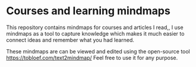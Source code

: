 
# Courses and learning mindmaps
This repository contains mindmaps for courses and articles I read,, I use mindmaps as a tool to capture knowledge which makes it much easier to connect ideas and remember what you had learned.

These mindmaps are can be viewed and edited using the open-source tool https://tobloef.com/text2mindmap/
Feel free to use it for any purpose.
